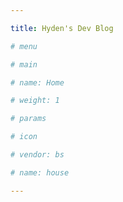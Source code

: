 ```yaml
---

title: Hyden's Dev Blog

# menu

# main

# name: Home

# weight: 1

# params

# icon

# vendor: bs

# name: house

---
```

